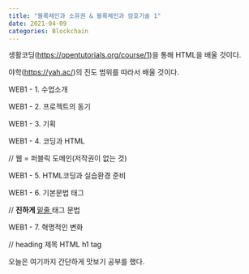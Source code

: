 ```yaml
---
title: "블록체인과 소유권 & 블록체인과 암호기술 1"
date: 2021-04-09
categories: Blockchain
---
```


생활코딩(https://opentutorials.org/course/1)을 통해 HTML을 배울 것이다.

야학(https://yah.ac/)의 진도 범위를 따라서 배울 것이다.



 

WEB1 - 1. 수업소개

WEB1 - 2. 프로젝트의 동기

WEB1 - 3. 기획

WEB1 - 4. 코딩과 HTML

// 웹 = 퍼블릭 도메인(저작권이 없는 것)

WEB1 - 5. HTML코딩과 실습환경 준비

WEB1 - 6. 기본문법 태그

// <strong> 진하게 </strong> <u> 밑줄 </u> 태그 문법

WEB1 - 7. 혁명적인 변화

//<h> heading 제목 </h> HTML h1 tag



 

오늘은 여기까지 간단하게 맛보기 공부를 했다.
